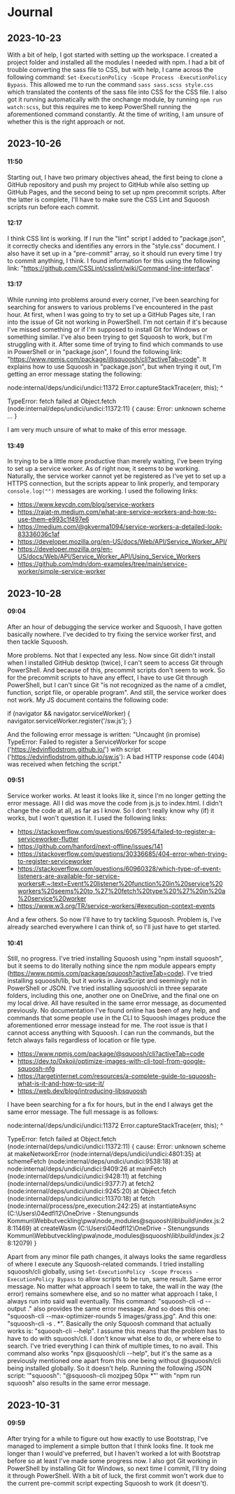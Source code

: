 Journal
==========

2023-10-23
-------------
With a bit of help, I got started with setting up the workspace. I created a project folder and installed all the modules I needed with npm. I had a bit of trouble converting the sass file to CSS, but with help, I came across the following command:
`Set-ExecutionPolicy -Scope Process -ExecutionPolicy Bypass`. This allowed me to run the command `sass sass.scss style.css` which translated the contents of the sass file into CSS for the CSS file. I also got it running automatically with the onchange module, by running `npm run watch:scss`, but this requires me to keep PowerShell running the aforementioned command constantly. At the time of writing, I am unsure of whether this is the right approach or not. 

2023-10-26
-------------

#### 11:50
Starting out, I have two primary objectives ahead, the first being to clone a GitHub repository and push my project to GitHub while also setting up GitHub Pages, and the second being to set up npm precommit scripts. After the latter is complete, I'll have to make sure the CSS Lint and Squoosh scripts run before each commit.

#### 12:17
I think CSS lint is working. If I run the "lint" script I added to "package.json", it correctly checks and identifies any errors in the "style.css" document. I also have it set up in a "pre-commit" array, so it should run every time I try to commit anything, I think. I found information for this using the following link: "https://github.com/CSSLint/csslint/wiki/Command-line-interface".

#### 13:17
While running into problems around every corner, I've been searching for searching for answers to various problems I've encountered in the past hour. At first, when I was going to try to set up a GitHub Pages site, I ran into the issue of Git not working in PowerShell. I'm not certain if it's because I've missed something or if I'm supposed to install Git for Windows or something similar. I've also been trying to get Squoosh to work, but I'm struggling with it. After some time of trying to find which commands to use in PowerShell or in "package.json", I found the following link: "https://www.npmjs.com/package/@squoosh/cli?activeTab=code". It explains how to use Squoosh in "package.json", but when trying it out, I'm getting an error message stating the following:

node:internal/deps/undici/undici:11372
    Error.captureStackTrace(err, this);
          ^

TypeError: fetch failed
    at Object.fetch (node:internal/deps/undici/undici:11372:11) {
  cause: Error: unknown scheme
  ...
    }

I am very much unsure of what to make of this error message.

#### 13:49
In trying to be a little more productive than merely waiting, I've been trying to set up a service worker. As of right now, it seems to be working. Naturally, the service worker cannot yet be registered as I've yet to set up a HTTPS connection, but the scripts appear to link properly, and temporary `console.log("")` messages are working. I used the following links:
* https://www.keycdn.com/blog/service-workers
* https://rajat-m.medium.com/what-are-service-workers-and-how-to-use-them-e993c1f497e6
* https://medium.com/@gkverma1094/service-workers-a-detailed-look-83336036c1af
* https://developer.mozilla.org/en-US/docs/Web/API/Service_Worker_API/
* https://developer.mozilla.org/en-US/docs/Web/API/Service_Worker_API/Using_Service_Workers
* https://github.com/mdn/dom-examples/tree/main/service-worker/simple-service-worker

2023-10-28
------------
#### 09:04
After an hour of debugging the service worker and Squoosh, I have gotten basically nowhere. I've decided to try fixing the service worker first, and then tackle Squoosh.

More problems. Not that I expected any less. Now since Git didn't install when I installed GitHub desktop (twice), I can't seem to access Git through PowerShell. And because of this, precommit scripts don't seem to work. So for the precommit scripts to have any effect, I have to use Git through PowerShell, but I can't since Git "is not recognized as the name of a cmdlet, function, script file, or operable program". And still, the service worker does not work. My JS document contains the following code:

if (navigator && navigator.serviceWorker) {
    navigator.serviceWorker.register('/sw.js');
}

And the following error message is written: "Uncaught (in promise) TypeError: Failed to register a ServiceWorker for scope ('https://edvinflodstrom.github.io/') with script ('https://edvinflodstrom.github.io/sw.js'): A bad HTTP response code (404) was received when fetching the script."

#### 09:51
Service worker works. At least it looks like it, since I'm no longer getting the error message. All I did was move the code from js.js to index.html. I didn't change the code at all, as far as I know. So I don't really know why (if) it works, but I won't question it. I used the following links: 
* https://stackoverflow.com/questions/60675954/failed-to-register-a-serviceworker-flutter
* https://github.com/hanford/next-offline/issues/141
* https://stackoverflow.com/questions/30336685/404-error-when-trying-to-register-serviceworker
* https://stackoverflow.com/questions/60960328/which-type-of-event-listeners-are-available-for-service-workers#:~:text=Event%20listener%20function%20in%20service%20workers%20seems%20to,%27%20fetch%20type%20%27%20in%20a%20service%20worker
* https://www.w3.org/TR/service-workers/#execution-context-events

And a few others. So now I'll have to try tackling Squoosh. Problem is, I've already searched everywhere I can think of, so I'll just have to get started.

#### 10:41
Still, no progress. I've tried installing Squoosh using "npm install squoosh", but it seems to do literally nothing since the npm module appears empty (https://www.npmjs.com/package/squoosh?activeTab=code). I've tried installing squoosh/lib, but it works in JavaScript and seemingly not in PowerShell or JSON. I've tried installing squoosh/cli in three separate folders, including this one, another one on OneDrive, and the final one on my local drive. All have resulted in the same error message, as documented previously. No documentation I've found online has been of any help, and commands that some people use in the CLI to Squoosh images produce the aforementioned error message instead for me. The root issue is that I cannot access anything with Squoosh. I can run the commands, but the fetch always fails regardless of location or file type.
* https://www.npmjs.com/package/@squoosh/cli?activeTab=code
* https://dev.to/0xkoji/optimize-images-with-cli-tool-from-google-squoosh-nfg
* https://targetinternet.com/resources/a-complete-guide-to-squoosh-what-is-it-and-how-to-use-it/
* https://web.dev/blog/introducing-libsquoosh

I have been searching for a fix for hours, but in the end I always get the same error message. The full message is as follows:

node:internal/deps/undici/undici:11372
    Error.captureStackTrace(err, this);
          ^

TypeError: fetch failed
    at Object.fetch (node:internal/deps/undici/undici:11372:11) {
  cause: Error: unknown scheme
      at makeNetworkError (node:internal/deps/undici/undici:4801:35)
      at schemeFetch (node:internal/deps/undici/undici:9538:18)
      at node:internal/deps/undici/undici:9409:26
      at mainFetch (node:internal/deps/undici/undici:9428:11)
      at fetching (node:internal/deps/undici/undici:9377:7)
      at fetch2 (node:internal/deps/undici/undici:9245:20)
      at Object.fetch (node:internal/deps/undici/undici:11370:18)
      at fetch (node:internal/process/pre_execution:242:25)
      at instantiateAsync (C:\Users\04edfl12\OneDrive - Stenungsunds Kommun\Webbutveckling\pwa\node_modules\@squoosh\lib\build\index.js:28:11469)
      at createWasm (C:\Users\04edfl12\OneDrive - Stenungsunds Kommun\Webbutveckling\pwa\node_modules\@squoosh\lib\build\index.js:28:12079)
}

Apart from any minor file path changes, it always looks the same regardless of where I execute any Squoosh-related commands. I tried installing squoosh/cli globally, using `Set-ExecutionPolicy -Scope Process -ExecutionPolicy Bypass` to allow scripts to be run, same result. Same error message. No matter what approach I seem to take, the wall in the way (the error) remains somewhere else, and so no matter what approach I take, I always run into said wall eventually. This command: "squoosh-cli -d --output ." also provides the same error message. And so does this one: "squoosh-cli --max-optimizer-rounds 5 images/grass.jpg". And this one: "squoosh-cli -s . *". Basically the only Squoosh command that actually works is: "squoosh-cli --help". I assume this means that the problem has to have to do with squoosh/cli. I don't know what else to do, or where else to search. I've tried everything I can think of multiple times, to no avail. This command also works "npx @squoosh/cli --help", but it's the same as a previously mentioned one apart from this one being without @squoosh/cli being installed globally. So it doesn't help. Running the following JSON script: '"squoosh": "@squoosh-cli mozjpeg 50px *"' with "npm run squoosh" also results in the same error message.

2023-10-31
------------
#### 09:59
After trying for a while to figure out how exactly to use Bootstrap, I've managed to implement a simple button that I think looks fine. It took me longer than I would've preferred, but I haven't worked a lot with Bootstrap before so at least I've made some progress now. I also got Git working in PowerShell by installing Git for Windows, so next time I commit, I'll try doing it through PowerShell. With a bit of luck, the first commit won't work due to the current pre-commit script expecting Squoosh to work (it doesn't).